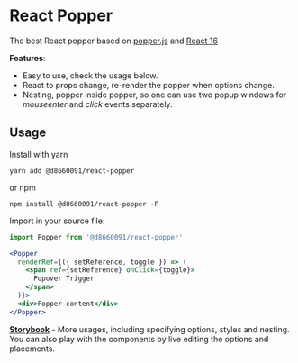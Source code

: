 # React Popper

The best React popper based on [popper.js](https://github.com/FezVrasta/popper.js) and [React 16](https://reactjs.org/blog/2017/09/26/react-v16.0.html)

**Features**:
* Easy to use, check the usage below.
* React to props change, re-render the popper when options change.
* Nesting, popper inside popper, so one can use two popup windows for _mouseenter_ and _click_ events separately.

## Usage

Install with yarn
``` shell
yarn add @d8660091/react-popper
```
or npm

``` shell
npm install @d8660091/react-popper -P
```

Import in your source file:
``` jsx
import Popper from '@d8660091/react-popper'

<Popper
  renderRef={({ setReference, toggle }) => (
    <span ref={setReference} onClick={toggle}>
      Popover Trigger
    </span>
  )}>
  <div>Popper content</div>
</Popper>
```

[**Storybook**](https://d8660091.github.io/react-popper/) - More usages, including specifying options, styles and nesting. You can also play with the components by live editing the options and placements.


